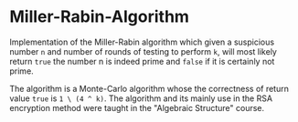 # Miller-Rabin-Algorithm
Implementation of the Miller-Rabin algorithm which given a suspicious number ```n``` and number of rounds of testing to perform ```k```, will most likely return ```true``` the number n is indeed prime and ```false``` if it is certainly not prime.

The algorithm is a Monte-Carlo algorithm whose the correctness of return value ```true``` is ```1 \ (4 ^ k)```. The algorithm and its mainly use in the RSA encryption method were taught in the "Algebraic Structure" course.
